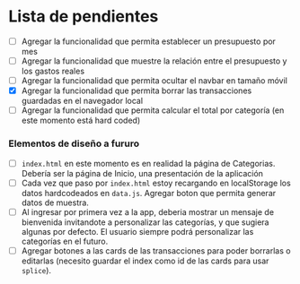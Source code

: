 # Lista de pendientes

- [ ] Agregar la funcionalidad que permita establecer un presupuesto por mes
- [ ] Agregar la funcionalidad que muestre la relación entre el presupuesto y los gastos reales
- [ ] Agregar la funcionalidad que permita ocultar el navbar en tamaño móvil
- [x] Agregar la funcionalidad que permita borrar las transacciones guardadas en el navegador local
- [ ] Agregar la funcionalidad que permita calcular el total por categoría (en este momento está hard coded)

### Elementos de diseño a fururo
- [ ] `index.html` en este momento es en realidad la página de Categorias. Debería ser la página de Inicio, una presentación de la aplicación
- [ ] Cada vez que paso por `index.html` estoy recargando en localStorage los datos hardcodeados en `data.js`. Agregar boton que permita generar datos de muestra.
- [ ] Al ingresar por primera vez a la app, deberia mostrar un mensaje de bienvenida invitandote a personalizar las categorías, y que sugiera algunas por defecto. El usuario siempre podrá personalizar las categorías en el futuro.
- [ ] Agregar botones a las cards de las transacciones para poder borrarlas o editarlas (necesito guardar el index como id de las cards para usar `splice`).